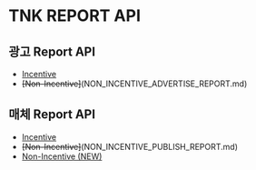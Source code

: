 # TNK REPORT API

## 광고 Report API
* [Incentive](INCENTIVE_ADVERTISE_REPORT.md)
* ~~[Non-Incentive]~~(NON_INCENTIVE_ADVERTISE_REPORT.md)

## 매체 Report API
* [Incentive](INCENTIVE_PUBLISH_REPORT.md)
* ~~[Non-Incentive]~~(NON_INCENTIVE_PUBLISH_REPORT.md)
* [Non-Incentive (NEW)](NON_INCENTIVE_PUBLISH_REPORT_NEW.md)
